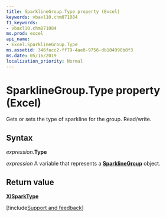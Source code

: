 ```yaml
---
title: SparklineGroup.Type property (Excel)
keywords: vbaxl10.chm871084
f1_keywords:
- vbaxl10.chm871084
ms.prod: excel
api_name:
- Excel.SparklineGroup.Type
ms.assetid: 346facc2-ff79-4ae0-9756-db104990b8f3
ms.date: 05/16/2019
localization_priority: Normal
---
```



# SparklineGroup.Type property (Excel)

Gets or sets the type of sparkline for the group. Read/write.


## Syntax

_expression_.**Type**

_expression_ A variable that represents a **[SparklineGroup](Excel.SparklineGroup.md)** object.


## Return value

**[XlSparkType](excel.xlsparktype.md)**




[!include[Support and feedback](~/includes/feedback-boilerplate.md)]